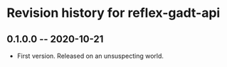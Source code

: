 # Revision history for reflex-gadt-api

## 0.1.0.0 -- 2020-10-21

* First version. Released on an unsuspecting world.
